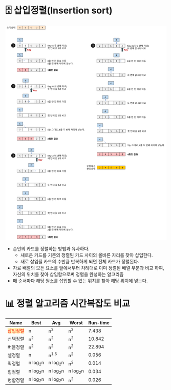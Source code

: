 # 🗄️ 삽입정렬(Insertion sort)

![](/InsertionSort/insertion-sort.png)

- 손안의 카드를 정렬하는 방법과 유사하다.
  - 새로운 카드를 기존의 정렬된 카드 사이의 올바른 자리를 찾아 삽입한다.
  - 새로 삽입될 카드의 수만큼 반복하게 되면 전체 카드가 정렬된다.
- 자료 배열의 모든 요소를 앞에서부터 차례대로 이미 정렬된 배열 부분과 비교 하여, 자신의 위치를 찾아 삽입함으로써 정렬을 완성하는 알고리즘
- 매 순서마다 해당 원소를 삽입할 수 있는 위치를 찾아 해당 위치에 넣는다.

# 📊 정렬 알고리즘 시간복잡도 비교

| Name                                                               | Best               | Avg                | Worst              | Run-time |
| ------------------------------------------------------------------ | ------------------ | ------------------ | ------------------ | -------- |
| <span style='background-color: #fff5b1; color:red'>삽입정렬</span> | n                  | n<sup>2</sup>      | n<sup>2</sup>      | 7.438    |
| 선택정렬                                                           | n<sup>2</sup>      | n<sup>2</sup>      | n<sup>2</sup>      | 10.842   |
| 버블정렬                                                           | n<sup>2</sup>      | n<sup>2</sup>      | n<sup>2</sup>      | 22.894   |
| 셸정렬                                                             | n                  | n<sup>1.5</sup>    | n<sup>2</sup>      | 0.056    |
| 퀵정렬                                                             | n log<sub>2</sub>n | n log<sub>2</sub>n | n<sup>2</sup>      | 0.014    |
| 힙정렬                                                             | n log<sub>2</sub>n | n log<sub>2</sub>n | n log<sub>2</sub>n | 0.034    |
| 병합정렬                                                           | n log<sub>2</sub>n | n log<sub>2</sub>n | n<sup>2</sup>      | 0.026    |

